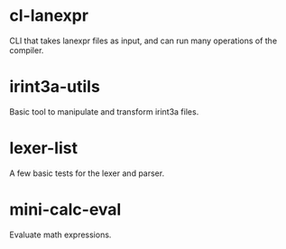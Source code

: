 # cl-lanexpr

CLI that takes lanexpr files as input, and can run many operations of the compiler.

# irint3a-utils

Basic tool to manipulate and transform irint3a files.

# lexer-list

A few basic tests for the lexer and parser.

# mini-calc-eval

Evaluate math expressions.

